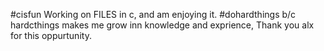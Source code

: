 #cisfun Working on FILES in c, and am enjoying it. #dohardthings b/c hardcthings makes me grow inn knowledge and exprience, Thank you alx for this oppurtunity.
